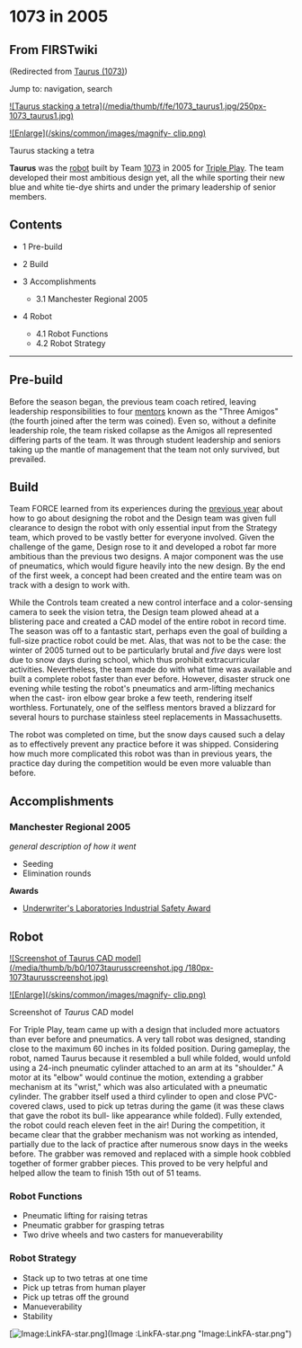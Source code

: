 # 1073 in 2005

## From FIRSTwiki

(Redirected from [Taurus (1073)](/index.php?title=Taurus_%281073%29&redirect=no "Taurus \(1073\)"))

Jump to: navigation, search

[![Taurus stacking a tetra](/media/thumb/f/fe/1073_taurus1.jpg/250px-
1073_taurus1.jpg)](Image:1073_taurus1.jpg "Taurus stacking a tetra")

[![Enlarge](/skins/common/images/magnify-
clip.png)](Image:1073_taurus1.jpg "Enlarge")

Taurus stacking a tetra

**Taurus** was the [robot](robot) built by Team [1073](1073 "1073") in 2005 for [Triple Play](triple-play). The team developed their most ambitious design yet, all the while sporting their new blue and white tie-dye shirts and under the primary leadership of senior members.

## Contents

- 1 Pre-build
- 2 Build
- 3 Accomplishments

  - 3.1 Manchester Regional 2005

- 4 Robot

  - 4.1 Robot Functions
  - 4.2 Robot Strategy

--------------------------------------------------------------------------------

## Pre-build

Before the season began, the previous team coach retired, leaving leadership responsibilities to four [mentors](Mentor "Mentor") known as the "Three Amigos" (the fourth joined after the term was coined). Even so, without a definite leadership role, the team risked collapse as the Amigos all represented differing parts of the team. It was through student leadership and seniors taking up the mantle of management that the team not only survived, but prevailed.

## Build

Team FORCE learned from its experiences during the [previous year](Scorpius_%281073%29 "Scorpius \(1073\)") about how to go about designing the robot and the Design team was given full clearance to design the robot with only essential input from the Strategy team, which proved to be vastly better for everyone involved. Given the challenge of the game, Design rose to it and developed a robot far more ambitious than the previous two designs. A major component was the use of pneumatics, which would figure heavily into the new design. By the end of the first week, a concept had been created and the entire team was on track with a design to work with.

While the Controls team created a new control interface and a color-sensing camera to seek the vision tetra, the Design team plowed ahead at a blistering pace and created a CAD model of the entire robot in record time. The season was off to a fantastic start, perhaps even the goal of building a full-size practice robot could be met. Alas, that was not to be the case: the winter of 2005 turned out to be particularly brutal and _five_ days were lost due to snow days during school, which thus prohibit extracurricular activities. Nevertheless, the team made do with what time was available and built a complete robot faster than ever before. However, disaster struck one evening while testing the robot's pneumatics and arm-lifting mechanics when the cast- iron elbow gear broke a few teeth, rendering itself worthless. Fortunately, one of the selfless mentors braved a blizzard for several hours to purchase stainless steel replacements in Massachusetts.

The robot was completed on time, but the snow days caused such a delay as to effectively prevent any practice before it was shipped. Considering how much more complicated this robot was than in previous years, the practice day during the competition would be even more valuable than before.

## Accomplishments

### Manchester Regional 2005

_general description of how it went_

- Seeding
- Elimination rounds

**Awards**

- [Underwriter's Laboratories Industrial Safety Award](Underwriter%27s_Laboratories_Industrial_Safety_Award "Underwriter's Laboratories Industrial Safety Award")

## Robot

[![Screenshot of Taurus CAD model](/media/thumb/b/b0/1073taurusscreenshot.jpg
/180px-1073taurusscreenshot.jpg)](Image:1073taurusscreenshot.jpg "Screenshot of Taurus CAD model")

[![Enlarge](/skins/common/images/magnify-
clip.png)](Image:1073taurusscreenshot.jpg "Enlarge")

Screenshot of _Taurus_ CAD model

For Triple Play, team came up with a design that included more actuators than ever before and pneumatics. A very tall robot was designed, standing close to the maximum 60 inches in its folded position. During gameplay, the robot, named Taurus because it resembled a bull while folded, would unfold using a 24-inch pneumatic cylinder attached to an arm at its "shoulder." A motor at its "elbow" would continue the motion, extending a grabber mechanism at its "wrist," which was also articulated with a pneumatic cylinder. The grabber itself used a third cylinder to open and close PVC-covered claws, used to pick up tetras during the game (it was these claws that gave the robot its bull- like appearance while folded). Fully extended, the robot could reach eleven feet in the air! During the competition, it became clear that the grabber mechanism was not working as intended, partially due to the lack of practice after numerous snow days in the weeks before. The grabber was removed and replaced with a simple hook cobbled together of former grabber pieces. This proved to be very helpful and helped allow the team to finish 15th out of 51 teams.

### Robot Functions

- Pneumatic lifting for raising tetras
- Pneumatic grabber for grasping tetras
- Two drive wheels and two casters for manueverability

### Robot Strategy

- Stack up to two tetras at one time
- Pick up tetras from human player
- Pick up tetras off the ground
- Manueverability
- Stability

[![Image:LinkFA-star.png](/media/6/60/LinkFA-star.png)](Image
:LinkFA-star.png "Image:LinkFA-star.png")
